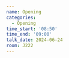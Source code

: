 ```yaml
---
name: Opening
categories:
  - Opening
time_start: '08:50'
time_end: '09:00'
talk_date: 2024-06-24
room: J222
---
```



